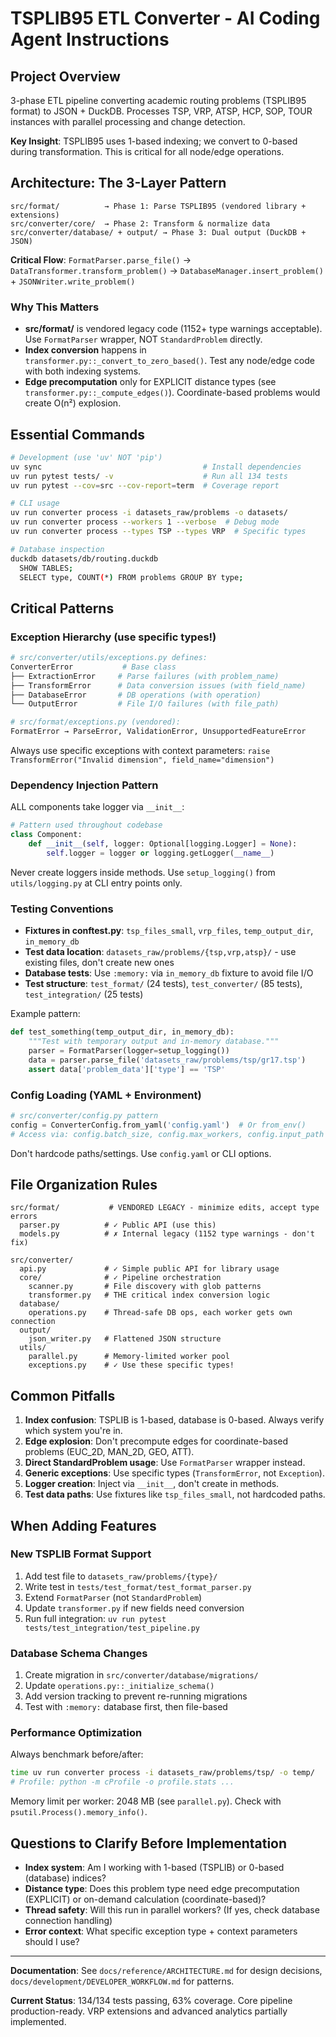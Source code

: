 # TSPLIB95 ETL Converter - AI Coding Agent Instructions

## Project Overview

3-phase ETL pipeline converting academic routing problems (TSPLIB95 format) to JSON + DuckDB. Processes TSP, VRP, ATSP, HCP, SOP, TOUR instances with parallel processing and change detection.

**Key Insight**: TSPLIB95 uses 1-based indexing; we convert to 0-based during transformation. This is critical for all node/edge operations.

## Architecture: The 3-Layer Pattern

```text
src/format/          → Phase 1: Parse TSPLIB95 (vendored library + extensions)
src/converter/core/  → Phase 2: Transform & normalize data
src/converter/database/ + output/ → Phase 3: Dual output (DuckDB + JSON)
```

**Critical Flow**: `FormatParser.parse_file()` → `DataTransformer.transform_problem()` → `DatabaseManager.insert_problem()` + `JSONWriter.write_problem()`

### Why This Matters

- **src/format/** is vendored legacy code (1152+ type warnings acceptable). Use `FormatParser` wrapper, NOT `StandardProblem` directly.
- **Index conversion** happens in `transformer.py::_convert_to_zero_based()`. Test any node/edge code with both indexing systems.
- **Edge precomputation** only for EXPLICIT distance types (see `transformer.py::_compute_edges()`). Coordinate-based problems would create O(n²) explosion.

## Essential Commands

```bash
# Development (use 'uv' NOT 'pip')
uv sync                                    # Install dependencies
uv run pytest tests/ -v                    # Run all 134 tests
uv run pytest --cov=src --cov-report=term  # Coverage report

# CLI usage
uv run converter process -i datasets_raw/problems -o datasets/
uv run converter process --workers 1 --verbose  # Debug mode
uv run converter process --types TSP --types VRP  # Specific types

# Database inspection
duckdb datasets/db/routing.duckdb
  SHOW TABLES;
  SELECT type, COUNT(*) FROM problems GROUP BY type;
```

## Critical Patterns

### Exception Hierarchy (use specific types!)

```python
# src/converter/utils/exceptions.py defines:
ConverterError           # Base class
├── ExtractionError     # Parse failures (with problem_name)
├── TransformError      # Data conversion issues (with field_name)
├── DatabaseError       # DB operations (with operation)
└── OutputError         # File I/O failures (with file_path)

# src/format/exceptions.py (vendored):
FormatError → ParseError, ValidationError, UnsupportedFeatureError
```

Always use specific exceptions with context parameters: `raise TransformError("Invalid dimension", field_name="dimension")`

### Dependency Injection Pattern

ALL components take logger via `__init__`:

```python
# Pattern used throughout codebase
class Component:
    def __init__(self, logger: Optional[logging.Logger] = None):
        self.logger = logger or logging.getLogger(__name__)
```

Never create loggers inside methods. Use `setup_logging()` from `utils/logging.py` at CLI entry points only.

### Testing Conventions

- **Fixtures in conftest.py**: `tsp_files_small`, `vrp_files`, `temp_output_dir`, `in_memory_db`
- **Test data location**: `datasets_raw/problems/{tsp,vrp,atsp}/` - use existing files, don't create new ones
- **Database tests**: Use `:memory:` via `in_memory_db` fixture to avoid file I/O
- **Test structure**: `test_format/` (24 tests), `test_converter/` (85 tests), `test_integration/` (25 tests)

Example pattern:

```python
def test_something(temp_output_dir, in_memory_db):
    """Test with temporary output and in-memory database."""
    parser = FormatParser(logger=setup_logging())
    data = parser.parse_file('datasets_raw/problems/tsp/gr17.tsp')
    assert data['problem_data']['type'] == 'TSP'
```

### Config Loading (YAML + Environment)

```python
# src/converter/config.py pattern
config = ConverterConfig.from_yaml('config.yaml')  # Or from_env()
# Access via: config.batch_size, config.max_workers, config.input_path
```

Don't hardcode paths/settings. Use `config.yaml` or CLI options.

## File Organization Rules

```text
src/format/           # VENDORED LEGACY - minimize edits, accept type errors
  parser.py          # ✓ Public API (use this)
  models.py          # ✗ Internal legacy (1152 type warnings - don't fix)
  
src/converter/
  api.py             # ✓ Simple public API for library usage
  core/              # ✓ Pipeline orchestration
    scanner.py       # File discovery with glob patterns
    transformer.py   # THE critical index conversion logic
  database/
    operations.py    # Thread-safe DB ops, each worker gets own connection
  output/
    json_writer.py   # Flattened JSON structure
  utils/
    parallel.py      # Memory-limited worker pool
    exceptions.py    # ✓ Use these specific types!
```

## Common Pitfalls

1. **Index confusion**: TSPLIB is 1-based, database is 0-based. Always verify which system you're in.
2. **Edge explosion**: Don't precompute edges for coordinate-based problems (EUC_2D, MAN_2D, GEO, ATT).
3. **Direct StandardProblem usage**: Use `FormatParser` wrapper instead.
4. **Generic exceptions**: Use specific types (`TransformError`, not `Exception`).
5. **Logger creation**: Inject via `__init__`, don't create in methods.
6. **Test data paths**: Use fixtures like `tsp_files_small`, not hardcoded paths.

## When Adding Features

### New TSPLIB Format Support

1. Add test file to `datasets_raw/problems/{type}/`
2. Write test in `tests/test_format/test_format_parser.py`
3. Extend `FormatParser` (not `StandardProblem`)
4. Update `transformer.py` if new fields need conversion
5. Run full integration: `uv run pytest tests/test_integration/test_pipeline.py`

### Database Schema Changes

1. Create migration in `src/converter/database/migrations/`
2. Update `operations.py::_initialize_schema()`
3. Add version tracking to prevent re-running migrations
4. Test with `:memory:` database first, then file-based

### Performance Optimization

Always benchmark before/after:

```bash
time uv run converter process -i datasets_raw/problems/tsp/ -o temp/
# Profile: python -m cProfile -o profile.stats ...
```

Memory limit per worker: 2048 MB (see `parallel.py`). Check with `psutil.Process().memory_info()`.

## Questions to Clarify Before Implementation

- **Index system**: Am I working with 1-based (TSPLIB) or 0-based (database) indices?
- **Distance type**: Does this problem type need edge precomputation (EXPLICIT) or on-demand calculation (coordinate-based)?
- **Thread safety**: Will this run in parallel workers? (If yes, check database connection handling)
- **Error context**: What specific exception type + context parameters should I use?

---

**Documentation**: See `docs/reference/ARCHITECTURE.md` for design decisions, `docs/development/DEVELOPER_WORKFLOW.md` for patterns.

**Current Status**: 134/134 tests passing, 63% coverage. Core pipeline production-ready. VRP extensions and advanced analytics partially implemented.

